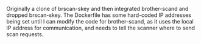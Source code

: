 Originally a clone of brscan-skey and then integrated brother-scand and dropped brscan-skey. The Dockerfile has some hard-coded IP addresses being set until I can modify the code for brother-scand, as it uses the local IP address for communication, and needs to tell the scanner where to send scan requests.